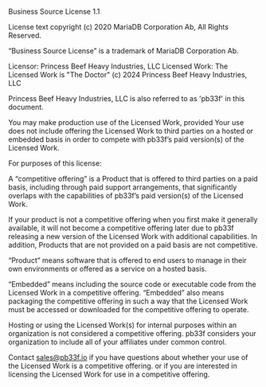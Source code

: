 Business Source License 1.1

License text copyright (c) 2020 MariaDB Corporation Ab, All Rights Reserved.

“Business Source License” is a trademark of MariaDB Corporation Ab.

Licensor:	Princess Beef Heavy Industries, LLC
Licensed Work:	The Licensed Work is "The Doctor" (c) 2024 Princess Beef Heavy Industries, LLC

Princess Beef Heavy Industries, LLC is also referred to as 'pb33f' in this document.

You may make production use of the Licensed Work, provided Your use does not include offering the Licensed Work to third 
parties on a hosted or embedded basis in order to compete with pb33f’s paid version(s) of the Licensed Work. 

For purposes of this license:

A “competitive offering” is a Product that is offered to third parties on a paid basis, including through paid 
support arrangements, that significantly overlaps with the capabilities of pb33f’s paid version(s) of 
the Licensed Work. 

If your product is not a competitive offering when you first make it generally available, 
it will not become a competitive offering later due to pb33f releasing a new version of the Licensed Work 
with additional capabilities. In addition, Products that are not provided on a paid basis are not competitive.

“Product” means software that is offered to end users to manage in their own environments or offered as a service on
a hosted basis.

“Embedded” means including the source code or executable code from the Licensed Work in a competitive offering. “Embedded”
also means packaging the competitive offering in such a way that the Licensed Work must be accessed or downloaded 
for the competitive offering to operate.

Hosting or using the Licensed Work(s) for internal purposes within an organization is not considered a competitive 
offering. pb33f considers your organization to include all of your affiliates under common control.

Contact sales@pb33f.io if you have questions about whether your use of the Licensed Work is a competitive offering.
or if you are interested in licensing the Licensed Work for use in a competitive offering.